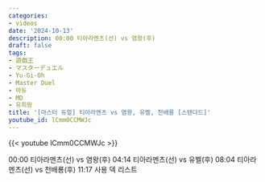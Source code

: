 ```yaml
---
categories:
- videos
date: '2024-10-13'
description: 00:00 티아라멘츠(선) vs 염왕(후)
draft: false
tags:
- 遊戯王
- マスターデュエル
- Yu-Gi-Oh
- Master Duel
- 마듀
- MD
- 유희왕
title: '[마스터 듀얼] 티아라멘츠 vs 염왕, 유벨, 천배룡 [스탠다드]'
youtube_id: lCmm0CCMWJc
---
```



{{< youtube lCmm0CCMWJc >}}

00:00 티아라멘츠(선) vs 염왕(후)
04:14 티아라멘츠(선) vs 유벨(후)
08:04 티아라멘츠(선) vs 천배룡(후)
11:17 사용 덱 리스트